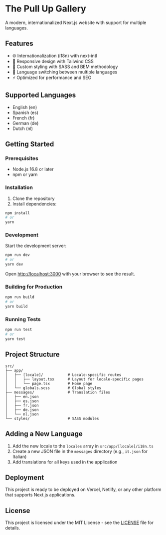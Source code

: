 # The Pull Up Gallery

A modern, internationalized Next.js website with support for multiple languages.

## Features

- 🌐 Internationalization (i18n) with next-intl
- 🎨 Responsive design with Tailwind CSS
- 🎨 Custom styling with SASS and BEM methodology
- 🔄 Language switching between multiple languages
- ⚡ Optimized for performance and SEO

## Supported Languages

- English (en)
- Spanish (es)
- French (fr)
- German (de)
- Dutch (nl)

## Getting Started

### Prerequisites

- Node.js 16.8 or later
- npm or yarn

### Installation

1. Clone the repository
2. Install dependencies:

```bash
npm install
# or
yarn
```

### Development

Start the development server:

```bash
npm run dev
# or
yarn dev
```

Open [http://localhost:3000](http://localhost:3000) with your browser to see the result.

### Building for Production

```bash
npm run build
# or
yarn build
```

### Running Tests

```bash
npm run test
# or
yarn test
```

## Project Structure

```
src/
├── app/
│   ├── [locale]/           # Locale-specific routes
│   │   ├── layout.tsx      # Layout for locale-specific pages
│   │   └── page.tsx        # Home page
│   └── globals.scss        # Global styles
├── messages/               # Translation files
│   ├── en.json
│   ├── es.json
│   ├── fr.json
│   ├── de.json
│   └── nl.json
└── styles/                 # SASS modules
```

## Adding a New Language

1. Add the new locale to the `locales` array in `src/app/[locale]/i18n.ts`
2. Create a new JSON file in the `messages` directory (e.g., `it.json` for Italian)
3. Add translations for all keys used in the application

## Deployment

This project is ready to be deployed on Vercel, Netlify, or any other platform that supports Next.js applications.

## License

This project is licensed under the MIT License - see the [LICENSE](LICENSE) file for details.
